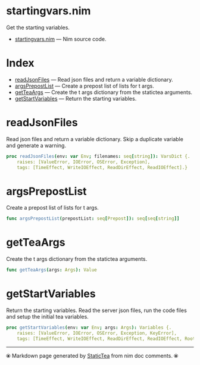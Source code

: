 # startingvars.nim

Get the starting variables.


* [startingvars.nim](../src/startingvars.nim) &mdash; Nim source code.
# Index

* [readJsonFiles](#readjsonfiles) &mdash; Read json files and return a variable dictionary.
* [argsPrepostList](#argsprepostlist) &mdash; Create a prepost list of lists for t args.
* [getTeaArgs](#getteaargs) &mdash; Create the t args dictionary from the statictea arguments.
* [getStartVariables](#getstartvariables) &mdash; Return the starting variables.

# readJsonFiles

Read json files and return a variable dictionary.  Skip a
duplicate variable and generate a warning.


~~~nim
proc readJsonFiles(env: var Env; filenames: seq[string]): VarsDict {.
    raises: [ValueError, IOError, OSError, Exception],
    tags: [TimeEffect, WriteIOEffect, ReadDirEffect, ReadIOEffect].}
~~~

# argsPrepostList

Create a prepost list of lists for t args.


~~~nim
func argsPrepostList(prepostList: seq[Prepost]): seq[seq[string]]
~~~

# getTeaArgs

Create the t args dictionary from the statictea arguments.


~~~nim
func getTeaArgs(args: Args): Value
~~~

# getStartVariables

Return the starting variables.  Read the server json files, run
the code files and setup the initial tea variables.


~~~nim
proc getStartVariables(env: var Env; args: Args): Variables {.
    raises: [ValueError, IOError, OSError, Exception, KeyError],
    tags: [TimeEffect, WriteIOEffect, ReadDirEffect, ReadIOEffect, RootEffect].}
~~~


---
⦿ Markdown page generated by [StaticTea](https://github.com/flenniken/statictea/) from nim doc comments. ⦿
